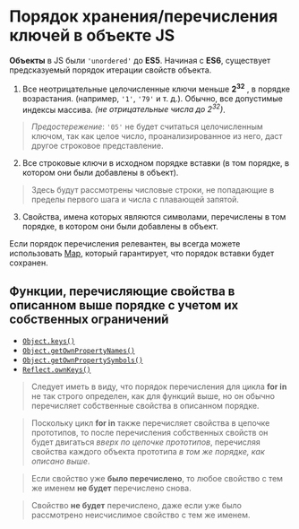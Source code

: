 # Порядок хранения/перечисления ключей в объекте JS

**Объекты** в JS были `'unordered'` до **ES5**.
Начиная с **ES6**, существует предсказуемый порядок итерации свойств объекта.

1. Все неотрицательные целочисленные ключи меньше **2<sup>32</sup>** , в порядке возрастания. (например, `'1'`, `'79'` и т. д.). Обычно, все допустимые индексы массива. _(не отрицательные числа до 2<sup>32</sup>)_.

> _Предостережение_: `'05'` не будет считаться целочисленным ключом, так как целое число, проанализированное из него, даст другое строковое представление.

2. Все строковые ключи в исходном порядке вставки (в том порядке, в котором они были добавлены в объект).

> Здесь будут рассмотрены числовые строки, не попадающие в пределы первого шага и числа с плавающей запятой.

3. Свойства, имена которых являются символами, перечислены в том порядке, в котором они были добавлены в объект.

Если порядок перечисления релевантен, вы всегда можете использовать [Map](https://developer.mozilla.org/en-US/docs/Web/JavaScript/Reference/Global_Objects/Map), который гарантирует, что порядок вставки будет сохранен.

## Функции, перечисляющие свойства в описанном выше порядке с учетом их собственных ограничений

- [`Object.keys()`](https://developer.mozilla.org/ru/docs/Web/JavaScript/Reference/Global_Objects/Object/keys)
- [`Object.getOwnPropertyNames()`](https://developer.mozilla.org/ru/docs/Web/JavaScript/Reference/Global_Objects/Object/getOwnPropertyNames)
- [`Object.getOwnPropertySymbols()`](https://developer.mozilla.org/ru/docs/Web/JavaScript/Reference/Global_Objects/Object/getOwnPropertySymbols)
- [`Reflect.ownKeys()`](https://developer.mozilla.org/ru/docs/Web/JavaScript/Reference/Global_Objects/Reflect/ownKeys)

> Следует иметь в виду, что порядок перечисления для цикла **for in** не так строго определен, как для функций выше, но он обычно перечисляет собственные свойства в описанном порядке.

> Поскольку цикл **for in** также перечисляет свойства в цепочке прототипов, то после перечисления собственных свойств он будет двигаться _вверх по цепочке прототипов_, перечисляя свойства каждого объекта прототипа _в том же порядке, как описано выше_.

> Если свойство уже **было перечислено**, то любое свойство с тем же именем **не будет** перечислено снова.

> Свойство **не будет** перечислено, даже если уже было рассмотрено неисчислимое свойство с тем же именем.

